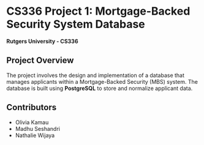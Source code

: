 # CS336 Project 1: Mortgage-Backed Security System Database
**Rutgers University - CS336**

## Project Overview
The project involves the design and implementation of a database that manages applicants within a Mortgage-Backed Security (MBS) system. The database is built using **PostgreSQL** to store and normalize applicant data.

## Contributors
  - Olivia Kamau
  - Madhu Seshandri
  - Nathalie Wijaya

